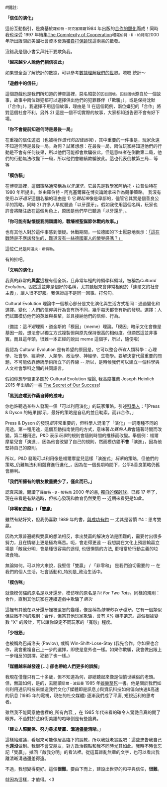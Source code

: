 #備註:

**「信任的演化」**

這份互動指引，是奠基於`羅伯特・阿克塞爾羅`1984 年出版的[合作的競化](https://www.amazon.com/Evolution-Cooperation-Revised-Robert-Axelrod/dp/0465005640)而成！同時我也深受 1997 年續集[The Complexity of Cooperation](http://press.princeton.edu/titles/6144.html)和`羅伯特・D・帕特南`2000 年所出版關於美國社會資本衰落[獨自打保齡球](http://bowlingalone.com/)這兩書的啟發。

沒錯我是個小書呆拜託不要欺負我。

**「越來越少人說他們相信彼此」**

如果想全面了解統計的數據，可以參考[數據理解我們的世界](https://ourworldindata.org/trust)。嗯嗯 統計～

**「遊戲中的信任」**

這個遊戲也是我們所知道的博奕論裡，惡名昭彰的`囚徒困境`。`囚徒困境`源自於一個故事，故事中兩位嫌犯都可以選擇供出他們的犯罪夥伴（「欺騙」），或是保持沈默（「合作」）。我選擇不用這個故事，理由是 1) 在這個範例，兩位嫌犯的「合作」將對這個社會不利，另外 2) 這是一個不切實際的故事，大家都知道告密不會有好下場。

**「你不會提前知道何時是最後一局」**

在重複的信任遊戲（也被稱作*迭代的囚徒困境*），其中重要的一件事是，玩家永遠不知道何時是最後一局。為何？試著想想：在最後一局，兩位玩家將知道他們的行動是不會有任何後果，所以他們可能都會欺騙彼此。但這意味者在倒數第二局，他們的行動無法改變下一局，所以他們會繼續欺騙彼此。這也代表倒數第三局... 等等

**「模仿貓」**

在博奕論裡，這個策略通常稱為*以牙還牙*。它最先是數學家阿納托・拉普伯特在 1980 年所提出，並由羅伯特・阿克塞爾羅在博奕論說拿來作為競爭策略。 我沒有使用*以牙還牙*這個名稱的理由是 1) 它*聽起來*像是卑鄙的，儘管它其實是個善良公平的策略，同時 2) 許多人早就聽過「以牙還牙」，假如我使用這個名稱，玩家也許會將賭注放在這個角色上，原因是他們早已聽過「以牙還牙」。

**「你可能有點懷疑我開頭講的，戰壕裡聖誕節休戰的故事。」**

也有其他人對於這件事感到懷疑。休戰期間，一位德國的下士厭惡地表示：[「這在戰時是不應該發生的，難道沒有一絲德國軍人的榮譽感嗎？」](http://time.com/3643889/christmas-truce-1914/)

這位仁兄是`阿道夫・希特勒`。

有夠扯吧。

**「文明的演化」**

我真的非常的**興奮**這裡有個全新，且非常年輕的跨領學科領域，被稱為*Cultural Evolution*。固然這並非是個好的名稱，尤其聽起來會非常相似於「達爾文的社會主義」，讓人很不舒服。我保證這不是同一回事。打勾勾。

Cultural Evolution 理論中一個核心部分是文化演化與生活方式相同：通過變化和選擇。變化：人們的信仰與行為會有所不同，幾乎每天都會有新的發現。選擇：人們試圖模仿他們的英雄與長輩，並且接納他們的信仰、行為。

（備註：這*不是*理察・道金斯的「模因」（meme）理論。「模因」暗示文化會像是基因一般，想法會以獨立方式複製但與原先保持很高的相似度。但顯然這並非事實。而且這年頭，很難一本正經的說出 meme 這個字，所以，隨便啦）

我認為 Cultural Evolution 是有希望的原因是，它可以整合*所有*人類科學：心理學、社會學、經濟學、人類學、政治學、神經學、生物學。要解決當代最重要的問題，不可能依靠傳統學術所立下的界線 -- 所以，是時候我們可以建立一個科學與人文社會學科之間的共同語言。

假如你想學習更多關於 Cultural Evolution 理論, 我高度推薦 Joseph Heinlich 2015 年出版的一書 [The Secret of Our Success](http://press.princeton.edu/titles/10543.html)!

**「黑到底嚐到作繭自縛的滋味」**

你也許聽過某些人發現一個「可以利用演化」的玩家策略。引述[科學人](https://www.scientificamerican.com/article/game-theory-calls-cooperation-into-question1/)：「[Press & Dyson 的結果]顯示，最好的策略是自私的並且勒索，而非合作。」

Press & Dyson 的發現*是*非常重要的，但科學人混淆了「演化」一詞兩種不同的用途。第一種用途，這個互動指南使用的方式，意味著*比賽的人數*會隨著時間而改變。第二種用途，P&D 表示*玩家*的規則會隨則時間的推移而改變。舉個例：福爾摩星兒會「演進」，因為他會改變了自己的規則，然而模仿貓**不會**「演進」，因為他堅持自己的原則。

所以，P&D 發現可以利用像是福爾摩星兒這樣「演進式」*玩家*的策略，但他們的策略_仍難無法利用競賽進行進化_，因為在一個長期時間下，公平&善良策略仍舊會勝利。 

**「我們所擁有的朋友數量變少了，僅此而已。」**

認真來說，閱讀了`羅伯特・D・帕特南` 2000 年的書, [獨自的保齡球](http://bowlingalone.com/)。已經 17 年了，現在來看是有點過時，但核心發現和教育仍然受用 -- 近期來看更是如此。

**「非零和遊戲」/「雙贏」**

雖然有點好笑，但我仍喜歡 1989 年的書，[與成功有約](https://www.amazon.com/Habits-Highly-Effective-People-Powerful/dp/0743269519) -- 尤其是習慣 #4：思考雙贏。

因為大眾普遍總與雙贏的想法相反，拿出雙贏的解決方法是困難的，需要付出很多努力，且在情緒上更是極為痛苦。呃，會走得更遠 -- 我想說在文化上預設輸贏立場是「敵我分明」會是種很容易的途徑, 也很懶惰的方法, 更相當於行動主義的垃圾食物。

無論如何。可以誇大來說，我堅信「雙贏」 / 「非零和」 是我們迫切需要的 -- 在我們的個人生活，社會活動和_特別是_政治生活中。

**「模仿咪」**

就像模仿貓的原名是以牙還牙，模仿咪的原名是*Tit For Two Tats*。同樣的規則：合作，直到其他玩家在連續遊戲中欺騙了*兩次*

這裡有其他在以牙還牙裡被遺忘的變種，像是稱為*慷慨的以牙還牙*。它有一個類似但些微不同的規則：合作，但當其他玩家欺騙，會有 X% 機率遺忘。這個根據變數 "X" 的設計，可以讓你設定不同玩家的「寬恕」程度。

**「少根筋」**

也被稱為巴甫洛夫 (Pavlov), 或稱 Win-Shift-Lose-Stay (我先合作。你如果也合作，我會重複自己上一步的選擇，即使是意外也一樣。如果你欺騙，我會做出跟上一步相反的選擇，犯錯了也一樣。)

**「媒體越來越發達 [...] 卻也帶給人們更多的誤解」**

我現在僅僅只有二十多歲，但不知道為何，卻總聽起來像是個憤世嫉俗的老頭。但，無論如何，是的，去閱讀`尼爾・波茲曼` 1985 年[娛樂至死](https://www.amazon.com/Amusing-Ourselves-Death-Discourse-Business/dp/014303653X)一書。他是關於我們如何利用通訊科技來塑造我們文化(「媒體即是訊息」)與資訊科技如何偏向快速&高速的訊息 (1985 年的電視，現在的社交媒體) 逐漸我們成了平庸, 短視近利的思考者。

雖然我不能同意他書裡的_所有內容_，在 1985 年代來看的確令人驚艷且真的開了眼界。不過對於芝麻街美語的咆哮倒是有些詭異。

**「建立人際關係、努力尋求雙贏、溝通儘量清晰。」**

這樣給建議，看起來可能像居高臨下的說教，所以我就老實說吧：這些忠告我自己也**還沒**做到。我很不會交朋友，對方政治觀點和我不同時尤其如此。我時不時會忘記「雙贏」，掉回「敵我分明」的看法裡。從這篇雜亂無章的文字，也可以看出我離清晰溝通還差得遠。

不過，我想變得更好。這個**很難**。要由下而上，建設出世界的和平與信任，**很難**。

就因為這樣，才值得。&lt;3
